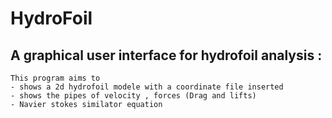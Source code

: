 # HydroFoil
## A graphical user interface for hydrofoil analysis :
    This program aims to  
    - shows a 2d hydrofoil modele with a coordinate file inserted 
    - shows the pipes of velocity , forces (Drag and lifts)
    - Navier stokes similator equation
    
